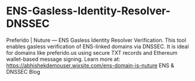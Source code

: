 # ENS-Gasless-Identity-Resolver-DNSSEC
Preferido | Nuture — ENS Gasless Identity Resolver Verification. This tool enables gasless verification of ENS-linked domains via DNSSEC. It is ideal for domains like preferido.us using secure TXT records and Ethereum wallet-based message signing. Learn more at: https://abhishekdemouser.wixsite.com/ens-domain-is-nuture ENS &amp; DNSSEC Blog
